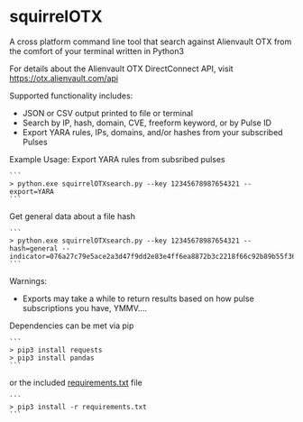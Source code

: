 # squirrelOTX
A cross platform command line tool that search against Alienvault OTX from the comfort of your terminal written in Python3

For details about the Alienvault OTX DirectConnect API, visit https://otx.alienvault.com/api

Supported functionality includes:
* JSON or CSV output printed to file or terminal
* Search by IP, hash, domain, CVE, freeform keyword, or by Pulse ID
* Export YARA rules, IPs, domains, and/or hashes from your subscribed Pulses


Example Usage:
Export YARA rules from subsribed pulses

    ```
    > python.exe squirrelOTXsearch.py --key 12345678987654321 --export=YARA
    ```

Get general data about a file hash

    ```
    > python.exe squirrelOTXsearch.py --key 12345678987654321 --hash=general --indicator=076a27c79e5ace2a3d47f9dd2e83e4ff6ea8872b3c2218f66c92b89b55f36560
    ```

Warnings:
- Exports may take a while to return results based on how pulse subscriptions you have, YMMV....

Dependencies can be met via pip

    ```
    > pip3 install requests
    > pip3 install pandas
    ```

or the included [requirements.txt](./requirements.txt) file

    ```
    > pip3 install -r requirements.txt
    ```
